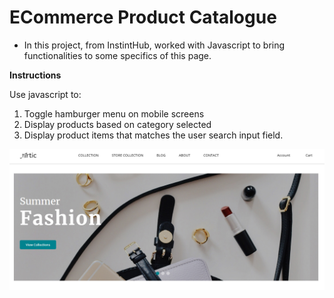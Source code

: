 # ECommerce Product Catalogue

- In this project, from InstintHub, worked with Javascript to bring functionalities to some specifics of this page.


**Instructions**

Use javascript to:
1. Toggle hamburger menu on mobile screens 
2. Display products based on category selected 
3. Display product items that matches the user search input field. 

![Image of Page on Desktop](image.png)